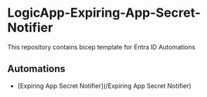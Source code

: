 # LogicApp-Expiring-App-Secret-Notifier
This repository contains bicep template for Entra ID Automations

## Automations
- [Expiring App Secret Notifier](/Expiring App Secret Notifier)
